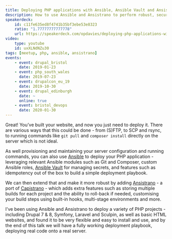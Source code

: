 ```yaml
---
title: Deploying PHP applications with Ansible, Ansible Vault and Ansistrano
description: How to use Ansible and Ansistrano to perform robust, secure deployments of your PHP applications.
speakerdeck:
    id: c11fe635ed8f4741b35bf3ebe53e8323
    ratio: "1.77777777777778"
    url: https://speakerdeck.com/opdavies/deploying-php-applications-with-ansible-ansible-vault-and-ansistrano
video:
    type: youtube
    id: uxXLNdNZu30
tags: [meetup, php, ansible, ansistrano]
events:
    - event: drupal_bristol
      date: 2019-01-23
    - event: php_south_wales
      date: 2019-07-23
    - event: drupalcon_eu_19
      date: 2019-10-30
    - event: drupal_edinburgh
      date: ~
      online: true
    - event: bristol_devops
      date: 2020-01-30
---
```

Great! You’ve built your website, and now you just need to deploy it. There are various ways that this could be done - from (S)FTP, to SCP and rsync, to running commands like `git pull` and `composer install` directly on the server which is not ideal.

As well provisioning and maintaining your server configuration and running commands, you can also use [Ansible](https://www.ansible.com) to deploy your PHP application - leveraging relevant Ansible modules such as Git and Composer, custom Ansible roles, [Ansible Vault](https://docs.ansible.com/ansible/latest/user_guide/vault.html) for managing secrets, and features such as idempotency out of the box to build a simple deployment playbook.

We can then extend that and make it more robust by adding [Ansistrano](https://ansistrano.com) - a port of [Capistrano](https://capistranorb.com) - which adds extra features such as storing multiple builds for each project and the ability to roll-back if needed, customising your build steps using built-in hooks, multi-stage environments and more.

I've been using Ansible and Ansistrano to deploy a variety of PHP projects - including Drupal 7 & 8, Symfony, Laravel and Sculpin, as well as basic HTML websites, and found it to be very flexible and easy to install and use, and by the end of this talk we will have a fully working deployment playbook, deploying real code onto a real server.
